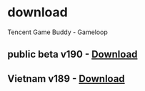 # download
Tencent Game Buddy - Gameloop

public beta v190 - [Download](https://github.com/t-g-b-ir/download/raw/master/com.tencent.ig%24100103%24ABED41B3B60EB1D9348E9BF66DA294DF%24_SpecialPackage_190.exe)
-
Vietnam v189 - [Download](https://github.com/t-g-b-ir/download/raw/master/com.vng.pubgmobile%24100499%246C9DBEEC857C2B437ED4D38B7E5307CB%24_SpecialPackage_189.exe)
-
